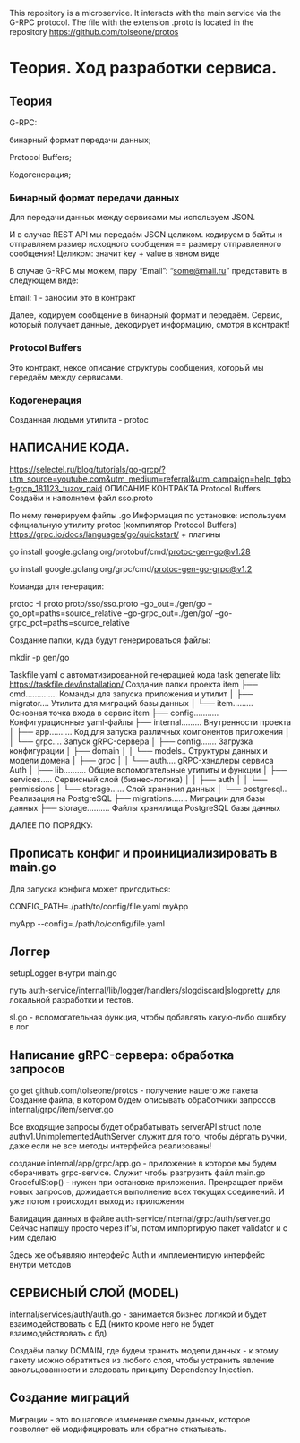 This repository is a microservice.
It interacts with the main service via the G-RPC protocol. The file with the extension .proto is located in the repository https://github.com/tolseone/protos

# Теория. Ход разработки сервиса.

## Теория
G-RPC:

бинарный формат передачи данных;

Protocol Buffers;

Кодогенерация;

### Бинарный формат передачи данных
Для передачи данных между сервисами мы используем JSON. 

И в случае REST API мы передаём JSON целиком. кодируем в байты и отправляем
размер исходного сообщения == размеру отправленного сообщения! 
Целиком: значит key + value в явном виде

В случае G-RPC мы можем, пару “Email”: “some@mail.ru” представить в следующем виде:

Email: 1 - заносим это в контракт

Далее, кодируем сообщение в бинарный формат и передаём. Сервис, который получает данные, декодирует информацию, смотря в контракт!

### Protocol Buffers

Это контракт, некое описание структуры сообщения, который мы передаём между сервисами.

### Кодогенерация
Созданная людьми утилита - protoc



## НАПИСАНИЕ КОДА.
https://selectel.ru/blog/tutorials/go-grcp/?utm_source=youtube.com&utm_medium=referral&utm_campaign=help_tgbot-grcp_181123_tuzov_paid
ОПИСАНИЕ КОНТРАКТА Protocol Buffers
Создаём и наполняем файл sso.proto

По нему генерируем файлы .go
Информация по установке:
используем официальную утилиту protoc (компилятор Protocol Buffers)
https://grpc.io/docs/languages/go/quickstart/ + плагины

go install google.golang.org/protobuf/cmd/protoc-gen-go@v1.28

go install google.golang.org/grpc/cmd/protoc-gen-go-grpc@v1.2

Команда для генерации:

protoc -I proto proto/sso/sso.proto –go_out=./gen/go
–go_opt=paths=source_relative –go-grpc_out=./gen/go/ –go-grpc_pot=paths=source_relative

Создание папки, куда будут генерироваться файлы:

mkdir -p gen/go

Taskfile.yaml с автоматизированной генерацией кода
task generate
lib: https://taskfile.dev/installation/
Создание папки проекта
item
├── cmd.............. Команды для запуска приложения и утилит
│	├── migrator.... Утилита для миграций базы данных
│	└── item......... Основная точка входа в сервис item
├── config........... Конфигурационные yaml-файлы
├── internal......... Внутренности проекта
│	├── app.......... Код для запуска различных компонентов приложения
│	│	└── grpc.... Запуск gRPC-сервера
│	├── config....... Загрузка конфигурации
│	├── domain
│	│	└── models.. Структуры данных и модели домена
│	├── grpc
│	│	└── auth.... gRPC-хэндлеры сервиса Auth
│	├── lib.......... Общие вспомогательные утилиты и функции
│	├── services..... Сервисный слой (бизнес-логика)
│	│	├── auth
│	│	└── permissions
│	└── storage...... Слой хранения данных
│	└── postgresql.. Реализация на PostgreSQL
├── migrations....... Миграции для базы данных
├── storage.......... Файлы хранилища PostgreSQL базы данных

ДАЛЕЕ ПО ПОРЯДКУ:

## Прописать конфиг и проинициализировать в main.go

Для запуска конфига может пригодиться:

CONFIG_PATH=./path/to/config/file.yaml myApp

myApp --config=./path/to/config/file.yaml


## Логгер

setupLogger внутри main.go

путь auth-service/internal/lib/logger/handlers/slogdiscard|slogpretty для локальной разработки и тестов.

sl.go - вспомогательная функция, чтобы добавлять какую-либо ошибку в лог

## Написание gRPC-сервера: обработка запросов
go get github.com/tolseone/protos - получение нашего же пакета
Создание файла, в котором будем описывать обработчики запросов
internal/grpc/item/server.go

Все входящие запросы будет обрабатывать serverAPI struct
поле authv1.UnimplementedAuthServer служит для того, чтобы дёргать ручки, даже если не все методы интерфейса реализованы!

создание internal/app/grpc/app.go - приложение в которое мы будем оборачивать grpc-service. Служит чтобы разгрузить файл main.go
GracefulStop() - нужен при остановке приложения. Прекращает приём новых запросов, дожидается выполнение всех текущих соединений. И уже потом происходит выход из приложения

Валидация данных в файле auth-service/internal/grpc/auth/server.go 
Сейчас напишу просто через if’ы, потом импортирую пакет validator и с ним сделаю

Здесь же объявляю интерфейс Auth и имплементирую интерфейс внутри методов

## СЕРВИСНЫЙ СЛОЙ (MODEL)
internal/services/auth/auth.go - занимается бизнес логикой и будет взаимодействовать с БД (никто кроме него не будет взаимодействовать с бд)

Создаём папку DOMAIN, где будем хранить модели данных - к этому пакету можно обратиться из любого слоя, чтобы устранить явление закольцованности и следовать принципу Dependency Injection.

## Создание миграций
Миграции - это пошаговое изменение схемы данных, которое позволяет её модифицировать или обратно откатывать.

